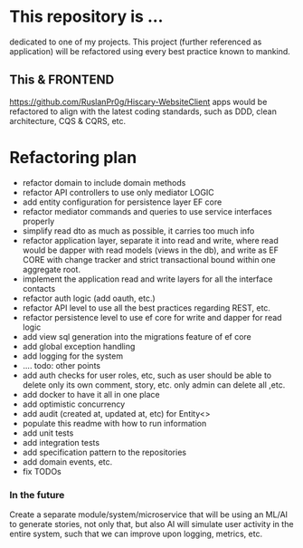 # This repository is ...
dedicated to one of my projects. This project (further referenced as application) will be refactored using every best practice known to mankind.
## This & FRONTEND 
https://github.com/RuslanPr0g/Hiscary-WebsiteClient apps would be refactored to align with the latest coding standards, such as DDD, clean architecture, CQS & CQRS, etc.

# Refactoring plan
- refactor domain to include domain methods
- refactor API controllers to use only mediator LOGIC
- add entity configuration for persistence layer EF core
- refactor mediator commands and queries to use service interfaces properly
- simplify read dto as much as possible, it carries too much info
- refactor application layer, separate it into read and write, where read would be dapper with read models (views in the db), and write as EF CORE with change tracker and strict transactional bound within one aggregate root.
- implement the application read and write layers for all the interface contacts
- refactor auth logic (add oauth, etc.)
- refactor API level to use all the best practices regarding REST, etc.
- refactor persistence level to use ef core for write and dapper for read logic
- add view sql generation into the migrations feature of ef core
- add global exception handling
- add logging for the system
- .... todo: other points
- add auth checks for user roles, etc, such as user should be able to delete only its own comment, story, etc. only admin can delete all ,etc.
- add docker to have it all in one place
- add optimistic concurrency
- add audit (created at, updated at, etc) for Entity<>
- populate this readme with how to run information
- add unit tests
- add integration tests
- add specification pattern to the repositories
- add domain events, etc.
- fix TODOs

### In the future
Create a separate module/system/microservice that will be using an ML/AI to generate stories, not only that, but also
AI will simulate user activity in the entire system, such that we can improve upon logging, metrics, etc.